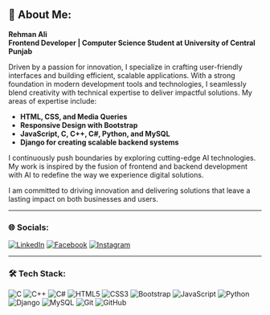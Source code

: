 ## 💫 About Me:  
**Rehman Ali**  
**Frontend Developer | Computer Science Student at University of Central Punjab**  

Driven by a passion for innovation, I specialize in crafting user-friendly interfaces and building efficient, scalable applications. With a strong foundation in modern development tools and technologies, I seamlessly blend creativity with technical expertise to deliver impactful solutions. My areas of expertise include:  

- **HTML, CSS, and Media Queries**  
- **Responsive Design with Bootstrap**  
- **JavaScript, C, C++, C#, Python, and MySQL**  
- **Django for creating scalable backend systems**  

I continuously push boundaries by exploring cutting-edge AI technologies. My work is inspired by the fusion of frontend and backend development with AI to redefine the way we experience digital solutions.  

I am committed to driving innovation and delivering solutions that leave a lasting impact on both businesses and users.  

---  

### 🌐 Socials:  
[![LinkedIn](https://img.shields.io/badge/LinkedIn-%230077B5.svg?logo=linkedin&logoColor=white)](https://www.linkedin.com/in/rehman-ali-20215a24a) [![Facebook](https://img.shields.io/badge/Facebook-%231877F2.svg?logo=facebook&logoColor=white)](https://www.facebook.com/profile.php?id=100040496742260&mibextid=ZbWKwL) [![Instagram](https://img.shields.io/badge/Instagram-%23E4405F.svg?logo=instagram&logoColor=white)](https://www.instagram.com/rehmanaly_/profilecard/?igsh=ejQ1ZWk3eHpuMndx)  

---  

### 🛠 Tech Stack:  
![C](https://img.shields.io/badge/-C-%23A8B9CC?style=for-the-badge&logo=c&logoColor=white) ![C++](https://img.shields.io/badge/-C++-%2300599C?style=for-the-badge&logo=c%2B%2B&logoColor=white) ![C#](https://img.shields.io/badge/-C%23-%23239120?style=for-the-badge&logo=c-sharp&logoColor=white) ![HTML5](https://img.shields.io/badge/-HTML5-%23E34F26?style=for-the-badge&logo=html5&logoColor=white) ![CSS3](https://img.shields.io/badge/-CSS3-%231572B6?style=for-the-badge&logo=css3&logoColor=white) ![Bootstrap](https://img.shields.io/badge/-Bootstrap-%23563D7C?style=for-the-badge&logo=bootstrap&logoColor=white) ![JavaScript](https://img.shields.io/badge/-JavaScript-%23F7DF1E?style=for-the-badge&logo=javascript&logoColor=black) ![Python](https://img.shields.io/badge/-Python-%233776AB?style=for-the-badge&logo=python&logoColor=white) ![Django](https://img.shields.io/badge/-Django-%23092E20?style=for-the-badge&logo=django&logoColor=white) ![MySQL](https://img.shields.io/badge/-MySQL-%2300f?style=for-the-badge&logo=mysql&logoColor=white) ![Git](https://img.shields.io/badge/-Git-%23F05033?style=for-the-badge&logo=git&logoColor=white) ![GitHub](https://img.shields.io/badge/-GitHub-%23181717?style=for-the-badge&logo=github&logoColor=white)
